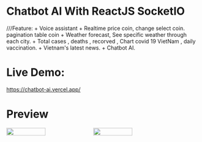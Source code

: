 # Chatbot AI With ReactJS SocketIO

///Feature: + Voice assistant
         + Realtime price coin, change select coin. pagination table coin
         + Weather forecast, See specific weather through each city.
         + Total cases , deaths , recorved , Chart covid 19 VietNam , daily vaccination.
         + Vietnam's latest news.
         + Chatbot AI.
         


# Live Demo:
https://chatbot-ai.vercel.app/

# Preview

  <div style="display: flex; align-items: flex-start" >
   <img src="https://user-images.githubusercontent.com/86564838/131103434-e213a297-aa40-4524-b240-b77cf150f6ed.png" width=45% height=50%>
   <img src="https://user-images.githubusercontent.com/86564838/131104926-978414be-973e-4bc5-a198-a6e753df5039.png" width=45% height=50%>
  </div>

